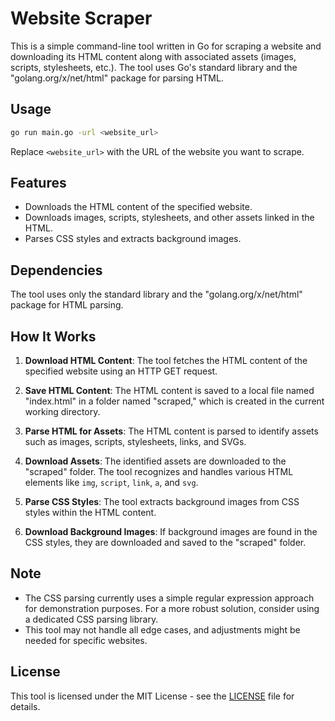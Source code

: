 # Website Scraper

This is a simple command-line tool written in Go for scraping a website and downloading its HTML content along with associated assets (images, scripts, stylesheets, etc.). The tool uses Go's standard library and the "golang.org/x/net/html" package for parsing HTML.

## Usage

```bash
go run main.go -url <website_url>
```

Replace `<website_url>` with the URL of the website you want to scrape.

## Features

- Downloads the HTML content of the specified website.
- Downloads images, scripts, stylesheets, and other assets linked in the HTML.
- Parses CSS styles and extracts background images.

## Dependencies

The tool uses only the standard library and the "golang.org/x/net/html" package for HTML parsing.

## How It Works

1. **Download HTML Content**: The tool fetches the HTML content of the specified website using an HTTP GET request.

2. **Save HTML Content**: The HTML content is saved to a local file named "index.html" in a folder named "scraped," which is created in the current working directory.

3. **Parse HTML for Assets**: The HTML content is parsed to identify assets such as images, scripts, stylesheets, links, and SVGs.

4. **Download Assets**: The identified assets are downloaded to the "scraped" folder. The tool recognizes and handles various HTML elements like `img`, `script`, `link`, `a`, and `svg`.

5. **Parse CSS Styles**: The tool extracts background images from CSS styles within the HTML content.

6. **Download Background Images**: If background images are found in the CSS styles, they are downloaded and saved to the "scraped" folder.

## Note

- The CSS parsing currently uses a simple regular expression approach for demonstration purposes. For a more robust solution, consider using a dedicated CSS parsing library.
- This tool may not handle all edge cases, and adjustments might be needed for specific websites.

## License

This tool is licensed under the MIT License - see the [LICENSE](LICENSE) file for details.